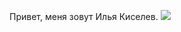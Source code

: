 Привет, меня зовут Илья Киселев. ![](https://user-images.githubusercontent.com/18350557/176309783-0785949b-9127-417c-8b55-ab5a4333674e.gif)
